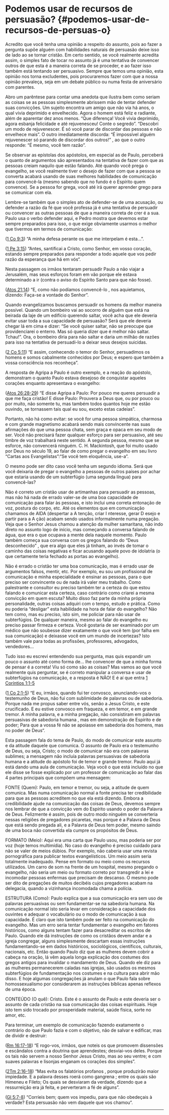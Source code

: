 # Podemos usar de recursos de persuasão? {#podemos-usar-de-recursos-de-persuas-o}

Acredito que você tenha uma opinião a respeito do assunto, pois ao fazer a pergunta supõe alguém com habilidades naturais de persuasão deixe isso de lado ao se tornar cristão. Em certo sentido, se você realmente acredita assim, o simples fato de tocar no assunto já é uma tentativa de convencer outros de que esta é a maneira correta de se proceder, e ao fazer isso também está tentando ser persuasivo. Sempre que temos uma opinião, esta opinião nos torna excludentes, pois procuraremos fazer com que a nossa opinião prevaleça, seja em um debate público ou numa festa de aniversário com parentes.

Abro um parêntese para contar uma anedota que ilustra bem como seriam as coisas se as pessoas simplesmente abrissem mão de tentar defender suas convicções. Um sujeito encontra um amigo que não via há anos, o qual vivia deprimido e envelhecido. Agora o homem está feliz e radiante, além de aparentar dez anos menos. “Que diferença! Você vivia deprimido, agora esbanja felicidade e até rejuvenesceu! Conte o segredo”. “Descobri um modo de rejuvenescer. É só você parar de discordar das pessoas e não envelhece mais”. O outro imediatamente discorda: “É impossível alguém rejuvenescer só parando de discordar dos outros!” , ao que o outro responde: “É mesmo, você tem razão”.

Se observar as epístolas dos apóstolos, em especial as de Paulo, perceberá o quanto de argumentos são apresentados na tentativa de fazer com que as pessoas creiam naquilo que estão falando. Até quando você prega o evangelho, se você realmente tiver o desejo de fazer com que a pessoa se converta acabará usando de suas melhores habilidades de comunicação para convencê-la (mesmo sabendo que no fundo é o Espírito quem convence). Se a pessoa for grega, você até irá querer aprender grego para se comunicar com ela.

Lembre-se também que o simples ato de defender-se de uma acusação, ou defender a razão da fé que você professa já é uma tentativa de persuadir ou convencer as outras pessoas de que a maneira correta de crer é a sua. Paulo usa o verbo defender aqui, e Pedro mostra que devemos estar sempre preparados para isso, o que exige obviamente usarmos o melhor que tivermos em termos de comunicação:

([1 Co 9:3](http://bibliaonline.com.br/acf/1co/9/3)) “A minha defesa perante os que me interpelam é esta...”.

([1 Pe 3:15](http://bibliaonline.com.br/acf/1pe/3/15)) “Antes, santificai a Cristo, como Senhor, em vosso coração, estando sempre preparados para responder a todo aquele que vos pedir razão da esperança que há em vós“.

Nesta passagem os irmãos tentaram persuadir Paulo a não viajar a Jerusalém, mas seus esforços foram em vão porque ele estava determinado a ir (contra o aviso do Espírito Santo para que não fosse).

([Atos 21:14](http://bibliaonline.com.br/acf/atos/21/14)) “E, como não podíamos convencê-lo , nos aquietamos, dizendo: Faça-se a vontade do Senhor”.

Quando evangelizamos buscamos persuadir os homens da melhor maneira possível. Quando um bombeiro vai ao socorro de alguém que está na beirada da laje de um edifício querendo saltar, você acha que ele deveria evitar usar toda a sua capacidade de persuasão? Será que ele deveria chegar lá em cima e dizer: “Se você quiser saltar, não se preocupe que providenciarei o enterro. Mas só queria dizer que é melhor não saltar. Tchau!”. Ora, o bombeiro diria para não saltar e daria um milhão de razões para isso na tentativa de persuadi-lo a deixar seus desejos suicidas.

([2 Co 5:11](http://bibliaonline.com.br/acf/2co/5/11)) “E assim, conhecendo o temor do Senhor, persuadimos os homens e somos cabalmente conhecidos por Deus; e espero que também a vossa consciência nos reconheça”.

A resposta de Agripa a Paulo é outro exemplo, e a reação do apóstolo, demonstram o quanto Paulo estava desejoso de conquistar aqueles corações enquanto apresentava o evangelho:

([Atos 26:28-29](http://bibliaonline.com.br/acf/atos/26/28-29)) “E disse Agripa a Paulo: Por pouco me queres persuadir a que me faça cristão! E disse Paulo: Prouvera a Deus que, ou por pouco ou por muito, não somente tu, mas também todos quantos hoje me estão ouvindo, se tornassem tais qual eu sou, exceto estas cadeias”.

Portanto, não há como evitar: se você for uma pessoa simpática, charmosa e com grande magnetismo acabará sendo mais convincente nas suas afirmações do que uma pessoa chata, sem graça e opaca em seu modo de ser. Você não precisará fazer qualquer esforço para ser persuasivo, até seu timbre de voz trabalhará neste sentido. A segunda pessoa, mesmo que se esforce, não convencerá ninguém. C. H. Mackintosh, que foi muito usado por Deus no século 19, ao falar de como pregar o evangelho em seu livro “Cartas aos Evangelistas”:“Se você tem eloquência, use-a”.

O mesmo pode ser dito caso você tenha um segundo idioma. Será que você deixaria de pregar o evangelho a pessoas de outros países por achar que estaria usando de um subterfúgio (uma segunda língua) para convencê-las?

Não é correto um cristão usar de artimanhas para persuadir as pessoas, mas não há nada de errado valer-se de uma boa capacidade de comunicação para falar às pessoas, e isto inclui uma correta entonação de voz, postura do corpo, etc. Até os elementos que em comunicação chamamos de AIDA (despertar a A tenção, criar I nteresse, gerar D esejo e partir para a A ção) acabam sendo usados informalmente numa pregação. Veja que o Senhor Jesus chamou a atenção da mulher samaritana, não indo direto no assunto logo de início, mas começando a conversa falando de água, que era o que ocupava a mente dela naquele momento. Paulo também começa sua conversa com os gregos falando do “Deus desconhecido” , que era algo que eles já tinham, ao invés de tomar o caminho das coisas negativas e ficar acusando aquele povo de idolatria (o que certamente teria fechado as portas ao evangelho).

Não é errado o cristão ter uma boa comunicação, mas é errado usar de argumentos falsos, mentir, etc. Por exemplo, eu sou um profissional de comunicação e minha especialidade é ensinar as pessoas, para o que preciso ser convincente ou de nada irá valer meu trabalho. Como palestrante e consultor eu preciso também ter a certeza do que estou falando e comunicar esta certeza, caso contrário como criarei a mesma convicção em quem escuta? Muito disso faz parte da minha própria personalidade, outras coisas adquiri com o tempo, estudo e prática. Como eu poderia “desligar” esta habilidade na hora de falar do evangelho? Não tem como, mas eu preciso, isto sim, me policiar para não usar de subterfúgios. De qualquer maneira, mesmo ao falar do evangelho eu preciso passar firmeza e certeza. Você gostaria de ser examinado por um médico que não soubesse dizer exatamente o que você tem (por falha em sua comunicação) e deixasse você em um mundo de incertezas? Isto também vale para todas as profissões, professores, advogados, vendedores...

Tudo isso eu escrevi entendendo sua pergunta, mas quis expandir um pouco o assunto até como forma de... lhe convencer de que a minha forma de pensar é a correta! Viu só como são as coisas? Mas vamos ao que você realmente quis perguntar, se é correto manipular a conversa e usar de subterfúgios na comunicação, e a resposta é NÃO! E é aí que entra [1 Coríntios 1:1-5](http://bibliaonline.com.br/acf/1co/1/1-5)

([1 Co 2:1-5](http://bibliaonline.com.br/acf/1co/2/1-5)) “E eu, irmãos, quando fui ter convosco, anunciando-vos o testemunho de Deus, não fui com sublimidade de palavras ou de sabedoria. Porque nada me propus saber entre vós, senão a Jesus Cristo, e este crucificado. E eu estive convosco em fraqueza, e em temor, e em grande tremor. A minha palavra, e a minha pregação, não consistiram em palavras persuasivas de sabedoria humana , mas em demonstração de Espírito e de poder; Para que a vossa fé não se apoiasse em sabedoria dos homens, mas no poder de Deus“.

Esta passagem fala do tema de Paulo, do modo de comunicar este assunto e da atitude daquele que comunica. O assunto de Paulo era o testemunho de Deus, ou seja, Cristo; o modo de comunicar não era com palavras sublimes; a mensagem não incluía palavras persuasivas de sabedoria humana e a atitude do apóstolo foi de temor e grande tremor. Paulo aqui já está dando uma aula de comunicação. Veja você o que está incluído no que ele disse se fosse explicado por um professor de comunicação ao falar das 4 partes principais que compõem uma mensagem:

FONTE (Quem): Paulo, em temor e tremor, ou seja, a atitude de quem comunica. Mas numa comunicação normal a fonte precisa ter credibilidade para que as pessoas acreditem no que ela está dizendo. Embora a credibilidade ajude na comunicação das coisas de Deus, devemos sempre nos lembrar de que a convicção vem do Espírito usando o poder da Palavra de Deus. Felizmente é assim, pois de outro modo ninguém se converteria nessas religiões de pregadores picaretas, mas porque é a Palavra de Deus que está sendo pregada ali, e a Palavra de Deus tem poder, mesmo saindo de uma boca não convertida ela cumpre os propósitos de Deus.

FORMATO (Meio): Aqui era uma carta que Paulo usou, mas poderia ser por voz (hoje temos multimídia). No caso do evangelho é preciso cuidado para não se valer de meios dúbios. Por exemplo, não caberia usar uma revista pornográfica para publicar textos evangelísticos. Um meio assim seria totalmente inadequado. Pense em formato ou meio como os recursos utilizados. Um carro de som na frente de um hospital, mesmo pregando o evangelho, não seria um meio ou formato correto por transgredir a lei e incomodar pessoas enfermas que precisam de descanso. O mesmo pode ser dito de pregações de muitos decibéis cujos pregadores acabam na delegacia, quando a vizinhança incomodada chama a polícia.

ESTRUTURA (Como): Paulo explica que a sua comunicação era sem uso de palavras persuasivas ou sem fundamentar-se na sabedoria humana. Na comunicação normal isto seria levar em consideração a capacidade dos ouvintes e adequar o vocabulário ou o modo de comunicação à sua capacidade. É claro que isto também pode ser feito na comunicação do evangelho. Mas um erro seria tentar fundamentar o evangelho em fatores históricos, como alguns tentam fazer para desacreditar os escritos de Paulo. Quando ele dá instruções de como os cristãos devem andar e a igreja congregar, alguns simplesmente descartam essas instruções fundamentando-se em dados históricos, sociológicos, científicos, culturais, nacionais, etc. Então quando Paulo diz que as mulheres devem cobrir a cabeça na oração, lá vêm aquela longa explicação dos costumes dos gregos antigos para invalidar o mandamento de Deus. Quando ele diz para as mulheres permanecerem caladas nas igrejas, são usados os mesmos subterfúgios de fundamentação nos costumes e na cultura para abrir mão disso. E hoje algumas congregações já anulam o que Paulo fala sobre homossexualismo por considerarem as instruções bíblicas apenas reflexos de uma época.

CONTEÚDO (O quê): Cristo. Este é o assunto de Paulo e este deveria ser o assunto de cada cristão na sua comunicação das coisas espirituais. Hoje isto tem sido trocado por prosperidade material, saúde física, sorte no amor, etc.

Para terminar, um exemplo de comunicação fazendo exatamente o contrário do que Paulo fazia e com o objetivo, não de salvar e edificar, mas de dividir e destruir:

([Rm 16:17-18](http://bibliaonline.com.br/acf/rm/16/17-18)) “E rogo-vos, irmãos, que noteis os que promovem dissensões e escândalos contra a doutrina que aprendestes; desviai-vos deles. Porque os tais não servem a nosso Senhor Jesus Cristo, mas ao seu ventre; e com suaves palavras e lisonjas enganam os corações dos simples”.

([2Tm 2:16-18](http://bibliaonline.com.br/acf/2tm/2/16-18)) “Mas evita os falatórios profanos , porque produzirão maior impiedade. E a palavra desses roerá como gangrena ; entre os quais são Himeneu e Fileto; Os quais se desviaram da verdade, dizendo que a ressurreição era já feita, e perverteram a fé de alguns”.

([Gl 5:7-8](http://bibliaonline.com.br/acf/gl/5/7-8)) “Corríeis bem; quem vos impediu, para que não obedeçais à verdade? Esta persuasão não vem daquele que vos chamou“.

*****